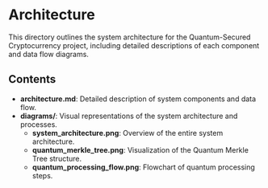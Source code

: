 # Architecture

This directory outlines the system architecture for the Quantum-Secured Cryptocurrency project, including detailed descriptions of each component and data flow diagrams.

## Contents
- **architecture.md**: Detailed description of system components and data flow.
- **diagrams/**: Visual representations of the system architecture and processes.
    - **system_architecture.png**: Overview of the entire system architecture.
    - **quantum_merkle_tree.png**: Visualization of the Quantum Merkle Tree structure.
    - **quantum_processing_flow.png**: Flowchart of quantum processing steps.
